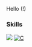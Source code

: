 Hello (!)


### Skills

![](https://skillicons.dev/icons?i=cpp,qt,php,html,css,linux)
[![C](https://skillicons.dev/icons?i=c)](https://www.google.com "C")
<!--- icons from: https://github.com/tandpfun/skill-icons --->

